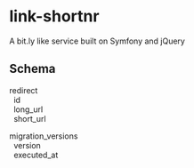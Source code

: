 # link-shortnr
A bit.ly like service built on Symfony and jQuery

## Schema
redirect\
  &nbsp;&nbsp;id\
  &nbsp;&nbsp;long_url\
  &nbsp;&nbsp;short_url
  
migration_versions\
  &nbsp;&nbsp;version\
  &nbsp;&nbsp;executed_at
